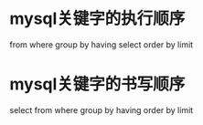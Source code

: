 # mysql关键字的执行顺序
from
where 
group by 
having
select 
order by
limit

# mysql关键字的书写顺序
select 
from
where 
group by 
having
order by
limit
